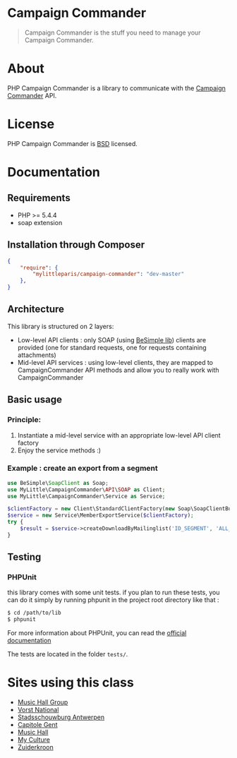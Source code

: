 Campaign Commander
==================

> Campaign Commander is the stuff you need to manage your Campaign Commander.

# About

PHP Campaign Commander is a library to communicate with the [Campaign Commander](http://www.campaigncommander.com) API.

# License

PHP Campaign Commander is [BSD](http://en.wikipedia.org/wiki/BSD_licenses) licensed.

# Documentation

## Requirements
* PHP >= 5.4.4
* soap extension

## Installation through Composer

```json
{
	"require": {
		"mylittleparis/campaign-commander": "dev-master"
	},
}	
```

## Architecture

This library is structured on 2 layers:

* Low-level API clients : only SOAP (using [BeSimple lib](https://github.com/BeSimple/BeSimpleSoapClient)) clients are provided (one for standard requests, one for requests containing attachments)
* Mid-level API services : using low-level clients, they are mapped to CampaignCommander API methods and allow you to really work with CampaignCommander

## Basic usage

### Principle:

1. Instantiate a mid-level service with an appropriate low-level API client factory
2. Enjoy the service methods :)

### Example : create an export from a segment

```php
use BeSimple\SoapClient as Soap;
use MyLittle\CampaignCommander\API\SOAP as Client;
use MyLittle\CampaignCommander\Service as Service;

$clientFactory = new Client\StandardClientFactory(new Soap\SoapClientBuilder(), 'login', 'password', 'key', 'http://emvapi.emv3.com');
$service = new Service\MemberExportService($clientFactory);
try {
	$result = $service->createDownloadByMailinglist('ID_SEGMENT', 'ALL_MEMBERS', 'EMAIL,FIELD1', 'PIPE', 'true', 'EMAIL', 'true');
}
```

## Testing
### PHPUnit
this library comes with some unit tests. if you plan to run these tests, you can do it simply by running phpunit in the project root directory like that : 

```bash
$ cd /path/to/lib
$ phpunit
```

For more information about PHPUnit, you can read the [official documentation](http://phpunit.de/manual/3.7/en/index.html)

The tests are located in the folder ```tests/```.


# Sites using this class

* [Music Hall Group](http://www.musichallgroup.be)
* [Vorst National](http://www.vorstnationaal.be)
* [Stadsschouwburg Antwerpen](http://www.stadsschouwburgantwerpen.be)
* [Capitole Gent](http://www.capitolegent.be)
* [Music Hall](http://www.musichall.be)
* [My Culture](http://www.myculture.be)
* [Zuiderkroon](http://www.zuiderkroon.be)
